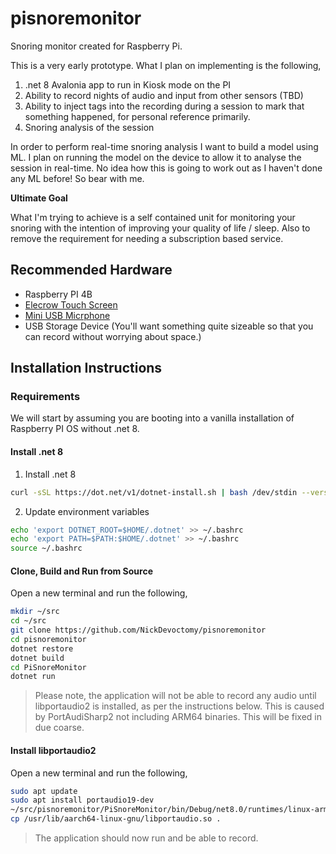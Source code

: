 # pisnoremonitor

Snoring monitor created for Raspberry Pi.

This is a very early prototype. What I plan on implementing is the following,

1. .net 8 Avalonia app to run in Kiosk mode on the PI
2. Ability to record nights of audio and input from other sensors (TBD)
3. Ability to inject tags into the recording during a session to mark that something happened, for personal reference primarily.
4. Snoring analysis of the session

In order to perform real-time snoring analysis I want to build a model using ML. I plan on running the model on the device to allow it to analyse the session in real-time. No idea how this is going to work out as I haven't done any ML before! So bear with me.

**Ultimate Goal**

What I'm trying to achieve is a self contained unit for monitoring your snoring with the intention of improving your quality of life / sleep. Also to remove the requirement for needing a subscription based service.

## Recommended Hardware

* Raspberry PI 4B
* [Elecrow Touch Screen](https://www.amazon.co.uk/dp/B081QFJHG7?ref=ppx_yo2ov_dt_b_fed_asin_title)
* [Mini USB Micrphone](https://www.amazon.co.uk/dp/B0DH1TY54Y?ref=ppx_yo2ov_dt_b_fed_asin_title)
* USB Storage Device (You'll want something quite sizeable so that you can record without worrying about space.)

## Installation Instructions

### Requirements

We will start by assuming you are booting into a vanilla installation of Raspberry PI OS without .net 8.

#### Install .net 8

1. Install .net 8

```bash
curl -sSL https://dot.net/v1/dotnet-install.sh | bash /dev/stdin --version latest --verbose
```

2. Update environment variables

```bash
echo 'export DOTNET_ROOT=$HOME/.dotnet' >> ~/.bashrc
echo 'export PATH=$PATH:$HOME/.dotnet' >> ~/.bashrc
source ~/.bashrc
```

#### Clone, Build and Run from Source

Open a new terminal and run the following,

```bash
mkdir ~/src
cd ~/src
git clone https://github.com/NickDevoctomy/pisnoremonitor
cd pisnoremonitor
dotnet restore
dotnet build
cd PiSnoreMonitor
dotnet run
```

> Please note, the application will not be able to record any audio until libportaudio2 is installed, as per the instructions below. This is caused by PortAudiSharp2 not including ARM64 binaries. This will be fixed in due coarse.

#### Install libportaudio2

Open a new terminal and run the following,

```bash
sudo apt update
sudo apt install portaudio19-dev
~/src/pisnoremonitor/PiSnoreMonitor/bin/Debug/net8.0/runtimes/linux-arm64/native
cp /usr/lib/aarch64-linux-gnu/libportaudio.so .
```

> The application should now run and be able to record.